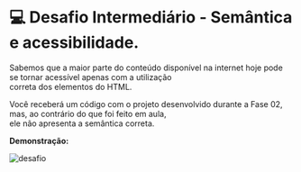 # 💻 Desafio Intermediário - Semântica e acessibilidade.  

Sabemos que a maior parte do conteúdo disponível na internet hoje pode se tornar acessível apenas com a utilização  
correta dos elementos do HTML.

Você receberá um código com o projeto desenvolvido durante a Fase 02, mas, ao contrário do que foi feito em aula,   
ele não apresenta a semântica correta.

**Demonstração:**

![desafio](https://gcdnb.pbrd.co/images/vKyILn7IcgNf.png?o=1)
